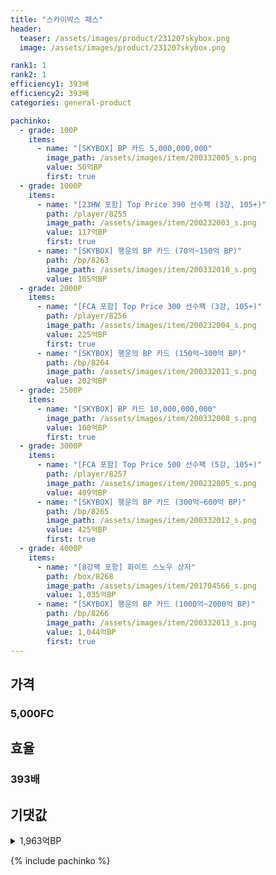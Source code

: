 ```yaml
---
title: "스카이박스 패스"
header:
  teaser: /assets/images/product/231207skybox.png
  image: /assets/images/product/231207skybox.png

rank1: 1
rank2: 1
efficiency1: 393배
efficiency2: 393배
categories: general-product

pachinko:
  - grade: 100P
    items:
      - name: "[SKYBOX] BP 카드 5,000,000,000"
        image_path: /assets/images/item/200332005_s.png
        value: 50억BP
        first: true
  - grade: 1000P
    items:
      - name: "[23HW 포함] Top Price 390 선수팩 (3강, 105+)"
        path: /player/8255
        image_path: /assets/images/item/200232003_s.png
        value: 117억BP
        first: true
      - name: "[SKYBOX] 행운의 BP 카드 (70억~150억 BP)"
        path: /bp/8263
        image_path: /assets/images/item/200332010_s.png
        value: 105억BP
  - grade: 2000P
    items:
      - name: "[FCA 포함] Top Price 300 선수팩 (3강, 105+)"
        path: /player/8256
        image_path: /assets/images/item/200232004_s.png
        value: 225억BP
        first: true
      - name: "[SKYBOX] 행운의 BP 카드 (150억~300억 BP)"
        path: /bp/8264
        image_path: /assets/images/item/200332011_s.png
        value: 202억BP
  - grade: 2500P
    items:
      - name: "[SKYBOX] BP 카드 10,000,000,000"
        image_path: /assets/images/item/200332008_s.png
        value: 100억BP
        first: true
  - grade: 3000P
    items:
      - name: "[FCA 포함] Top Price 500 선수팩 (5강, 105+)"
        path: /player/8257
        image_path: /assets/images/item/200232005_s.png
        value: 409억BP
      - name: "[SKYBOX] 행운의 BP 카드 (300억~600억 BP)"
        path: /bp/8265
        image_path: /assets/images/item/200332012_s.png
        value: 425억BP
        first: true
  - grade: 4000P
    items:
      - name: "[8강팩 포함] 화이트 스노우 상자"
        path: /box/8268
        image_path: /assets/images/item/201704566_s.png
        value: 1,035억BP
      - name: "[SKYBOX] 행운의 BP 카드 (1000억~2000억 BP)"
        path: /bp/8266
        image_path: /assets/images/item/200332013_s.png
        value: 1,044억BP
        first: true
---
```



## 가격
### 5,000FC
## 효율
### 393배
## 기댓값
<details>
<summary>1,963억BP</summary>
<div markdown="1">
- 선수팩 373억BP
  - 수수료 쿠폰 40% 적용 시 358억BP
  - 수수료 쿠폰 30% 적용 시 343억BP
  - 수수료 쿠폰 20% 적용 시 328억BP
- BP 카드 1,619억BP

</div>
</details>

{% include pachinko %}